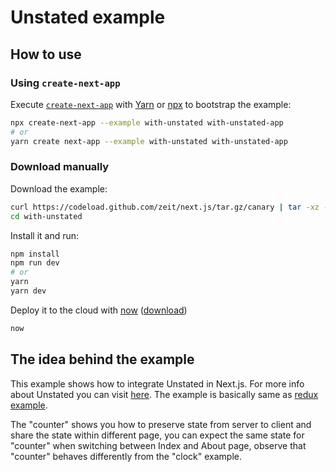 # Unstated example

## How to use

### Using `create-next-app`

Execute [`create-next-app`](https://github.com/zeit/next.js/tree/canary/packages/create-next-app) with [Yarn](https://yarnpkg.com/lang/en/docs/cli/create/) or [npx](https://github.com/zkat/npx#readme) to bootstrap the example:

```bash
npx create-next-app --example with-unstated with-unstated-app
# or
yarn create next-app --example with-unstated with-unstated-app
```

### Download manually

Download the example:

```bash
curl https://codeload.github.com/zeit/next.js/tar.gz/canary | tar -xz --strip=2 next.js-canary/examples/with-unstated
cd with-unstated
```

Install it and run:

```bash
npm install
npm run dev
# or
yarn
yarn dev
```

Deploy it to the cloud with [now](https://zeit.co/now) ([download](https://zeit.co/download))

```bash
now
```

## The idea behind the example

This example shows how to integrate Unstated in Next.js. For more info about Unstated you can visit [here](https://github.com/jamiebuilds/unstated). The example is basically same as [redux example](https://github.com/zeit/next.js/tree/canary/examples/with-redux).

The "counter" shows you how to preserve state from server to client and share the state within different page, you can expect the same state for "counter" when switching between Index and About page, observe that "counter" behaves differently from the "clock" example.

